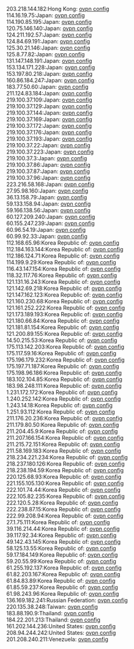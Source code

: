 203.218.144.182:Hong Kong: [ovpn config](vpn/203_218_144_182.ovpn)  
114.16.19.75:Japan: [ovpn config](vpn/114_16_19_75.ovpn)  
114.190.85.195:Japan: [ovpn config](vpn/114_190_85_195.ovpn)  
120.75.146.140:Japan: [ovpn config](vpn/120_75_146_140.ovpn)  
124.211.192.57:Japan: [ovpn config](vpn/124_211_192_57.ovpn)  
124.84.69.191:Japan: [ovpn config](vpn/124_84_69_191.ovpn)  
125.30.21.146:Japan: [ovpn config](vpn/125_30_21_146.ovpn)  
125.8.77.82:Japan: [ovpn config](vpn/125_8_77_82.ovpn)  
131.147.148.191:Japan: [ovpn config](vpn/131_147_148_191.ovpn)  
153.134.171.228:Japan: [ovpn config](vpn/153_134_171_228.ovpn)  
153.197.80.218:Japan: [ovpn config](vpn/153_197_80_218.ovpn)  
160.86.184.247:Japan: [ovpn config](vpn/160_86_184_247.ovpn)  
183.77.50.60:Japan: [ovpn config](vpn/183_77_50_60.ovpn)  
211.124.83.184:Japan: [ovpn config](vpn/211_124_83_184.ovpn)  
219.100.37.109:Japan: [ovpn config](vpn/219_100_37_109.ovpn)  
219.100.37.129:Japan: [ovpn config](vpn/219_100_37_129.ovpn)  
219.100.37.144:Japan: [ovpn config](vpn/219_100_37_144.ovpn)  
219.100.37.169:Japan: [ovpn config](vpn/219_100_37_169.ovpn)  
219.100.37.172:Japan: [ovpn config](vpn/219_100_37_172.ovpn)  
219.100.37.176:Japan: [ovpn config](vpn/219_100_37_176.ovpn)  
219.100.37.193:Japan: [ovpn config](vpn/219_100_37_193.ovpn)  
219.100.37.22:Japan: [ovpn config](vpn/219_100_37_22.ovpn)  
219.100.37.223:Japan: [ovpn config](vpn/219_100_37_223.ovpn)  
219.100.37.3:Japan: [ovpn config](vpn/219_100_37_3.ovpn)  
219.100.37.86:Japan: [ovpn config](vpn/219_100_37_86.ovpn)  
219.100.37.87:Japan: [ovpn config](vpn/219_100_37_87.ovpn)  
219.100.37.96:Japan: [ovpn config](vpn/219_100_37_96.ovpn)  
223.216.58.168:Japan: [ovpn config](vpn/223_216_58_168.ovpn)  
27.95.98.160:Japan: [ovpn config](vpn/27_95_98_160.ovpn)  
36.13.158.79:Japan: [ovpn config](vpn/36_13_158_79.ovpn)  
59.133.158.94:Japan: [ovpn config](vpn/59_133_158_94.ovpn)  
59.166.138.56:Japan: [ovpn config](vpn/59_166_138_56.ovpn)  
60.127.209.240:Japan: [ovpn config](vpn/60_127_209_240.ovpn)  
60.155.247.239:Japan: [ovpn config](vpn/60_155_247_239.ovpn)  
60.96.54.19:Japan: [ovpn config](vpn/60_96_54_19.ovpn)  
60.99.92.33:Japan: [ovpn config](vpn/60_99_92_33.ovpn)  
112.168.65.96:Korea Republic of: [ovpn config](vpn/112_168_65_96.ovpn)  
112.184.163.144:Korea Republic of: [ovpn config](vpn/112_184_163_144.ovpn)  
112.186.124.71:Korea Republic of: [ovpn config](vpn/112_186_124_71.ovpn)  
114.199.9.29:Korea Republic of: [ovpn config](vpn/114_199_9_29.ovpn)  
116.43.147.154:Korea Republic of: [ovpn config](vpn/116_43_147_154.ovpn)  
118.32.117.76:Korea Republic of: [ovpn config](vpn/118_32_117_76.ovpn)  
121.131.16.243:Korea Republic of: [ovpn config](vpn/121_131_16_243.ovpn)  
121.142.69.218:Korea Republic of: [ovpn config](vpn/121_142_69_218.ovpn)  
121.147.162.123:Korea Republic of: [ovpn config](vpn/121_147_162_123.ovpn)  
121.160.230.68:Korea Republic of: [ovpn config](vpn/121_160_230_68.ovpn)  
121.161.252.222:Korea Republic of: [ovpn config](vpn/121_161_252_222.ovpn)  
121.173.189.193:Korea Republic of: [ovpn config](vpn/121_173_189_193.ovpn)  
121.180.66.84:Korea Republic of: [ovpn config](vpn/121_180_66_84.ovpn)  
121.181.81.154:Korea Republic of: [ovpn config](vpn/121_181_81_154.ovpn)  
121.200.89.155:Korea Republic of: [ovpn config](vpn/121_200_89_155.ovpn)  
14.50.215.53:Korea Republic of: [ovpn config](vpn/14_50_215_53.ovpn)  
175.113.142.203:Korea Republic of: [ovpn config](vpn/175_113_142_203.ovpn)  
175.117.59.16:Korea Republic of: [ovpn config](vpn/175_117_59_16.ovpn)  
175.196.179.232:Korea Republic of: [ovpn config](vpn/175_196_179_232.ovpn)  
175.197.71.187:Korea Republic of: [ovpn config](vpn/175_197_71_187.ovpn)  
175.198.96.186:Korea Republic of: [ovpn config](vpn/175_198_96_186.ovpn)  
183.102.104.85:Korea Republic of: [ovpn config](vpn/183_102_104_85.ovpn)  
183.98.248.111:Korea Republic of: [ovpn config](vpn/183_98_248_111.ovpn)  
1.231.172.172:Korea Republic of: [ovpn config](vpn/1_231_172_172.ovpn)  
1.240.252.142:Korea Republic of: [ovpn config](vpn/1_240_252_142.ovpn)  
1.243.14.18:Korea Republic of: [ovpn config](vpn/1_243_14_18.ovpn)  
1.251.93.112:Korea Republic of: [ovpn config](vpn/1_251_93_112.ovpn)  
211.176.20.236:Korea Republic of: [ovpn config](vpn/211_176_20_236.ovpn)  
211.179.80.50:Korea Republic of: [ovpn config](vpn/211_179_80_50.ovpn)  
211.204.45.9:Korea Republic of: [ovpn config](vpn/211_204_45_9.ovpn)  
211.207.166.154:Korea Republic of: [ovpn config](vpn/211_207_166_154.ovpn)  
211.215.72.151:Korea Republic of: [ovpn config](vpn/211_215_72_151.ovpn)  
211.58.169.183:Korea Republic of: [ovpn config](vpn/211_58_169_183.ovpn)  
218.234.221.234:Korea Republic of: [ovpn config](vpn/218_234_221_234.ovpn)  
218.237.180.126:Korea Republic of: [ovpn config](vpn/218_237_180_126.ovpn)  
218.238.194.59:Korea Republic of: [ovpn config](vpn/218_238_194_59.ovpn)  
220.125.68.93:Korea Republic of: [ovpn config](vpn/220_125_68_93.ovpn)  
221.155.105.130:Korea Republic of: [ovpn config](vpn/221_155_105_130.ovpn)  
222.101.74.44:Korea Republic of: [ovpn config](vpn/222_101_74_44.ovpn)  
222.105.82.235:Korea Republic of: [ovpn config](vpn/222_105_82_235.ovpn)  
222.120.5.28:Korea Republic of: [ovpn config](vpn/222_120_5_28.ovpn)  
222.238.87.15:Korea Republic of: [ovpn config](vpn/222_238_87_15.ovpn)  
222.99.208.94:Korea Republic of: [ovpn config](vpn/222_99_208_94.ovpn)  
27.1.75.111:Korea Republic of: [ovpn config](vpn/27_1_75_111.ovpn)  
39.116.214.44:Korea Republic of: [ovpn config](vpn/39_116_214_44.ovpn)  
39.117.92.34:Korea Republic of: [ovpn config](vpn/39_117_92_34.ovpn)  
49.142.43.145:Korea Republic of: [ovpn config](vpn/49_142_43_145.ovpn)  
58.125.13.55:Korea Republic of: [ovpn config](vpn/58_125_13_55.ovpn)  
59.17.184.149:Korea Republic of: [ovpn config](vpn/59_17_184_149.ovpn)  
59.20.55.99:Korea Republic of: [ovpn config](vpn/59_20_55_99.ovpn)  
61.255.192.137:Korea Republic of: [ovpn config](vpn/61_255_192_137.ovpn)  
61.82.203.167:Korea Republic of: [ovpn config](vpn/61_82_203_167.ovpn)  
61.84.83.89:Korea Republic of: [ovpn config](vpn/61_84_83_89.ovpn)  
61.85.59.237:Korea Republic of: [ovpn config](vpn/61_85_59_237.ovpn)  
61.98.243.96:Korea Republic of: [ovpn config](vpn/61_98_243_96.ovpn)  
136.169.182.241:Russian Federation: [ovpn config](vpn/136_169_182_241.ovpn)  
220.135.38.248:Taiwan: [ovpn config](vpn/220_135_38_248.ovpn)  
183.88.190.9:Thailand: [ovpn config](vpn/183_88_190_9.ovpn)  
184.22.201.213:Thailand: [ovpn config](vpn/184_22_201_213.ovpn)  
161.202.144.236:United States: [ovpn config](vpn/161_202_144_236.ovpn)  
208.94.244.242:United States: [ovpn config](vpn/208_94_244_242.ovpn)  
201.208.240.211:Venezuela: [ovpn config](vpn/201_208_240_211.ovpn)  
